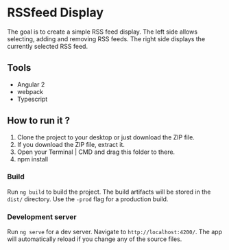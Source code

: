 # RSSfeed Display

The goal is to create a simple RSS feed display.
The left side allows selecting, adding and removing RSS feeds.
The right side displays the currently selected RSS feed.

## Tools
* Angular 2
* webpack
* Typescript

## How to run it ?
1. Clone the project to your desktop or just download the ZIP file.
2. If you download the ZIP file, extract it.
3. Open your Terminal | CMD and drag this folder to there.
4. npm install

### Build
Run `ng build` to build the project. The build artifacts will be stored in the `dist/` directory. Use the `-prod` flag for a production build.

### Development server
Run `ng serve` for a dev server. Navigate to `http://localhost:4200/`. The app will automatically reload if you change any of the source files.




